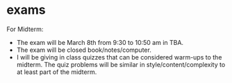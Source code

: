 # exams


For Midterm:
* The exam will be March 8th from 9:30 to 10:50 am in TBA.
* The exam will be closed book/notes/computer. 
* I will be giving in class quizzes that can be considered warm-ups to the midterm.  The quiz problems will be similar in style/content/complexity to at least part of the midterm.

